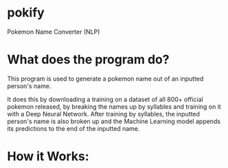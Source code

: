 # pokify
Pokemon Name Converter (NLP)

# What does the program do?

This program is used to generate a pokemon name out of an inputted person's name. 

It does this by downloading a training on a dataset of all 800+ official pokemon released, by breaking the names up by syllables and training on it with a Deep Neural Network. 
After training by syllables, the inputted person's name is also broken up and the Machine Learning model appends its predictions to the end of the inputted name. 

# How it Works: 

